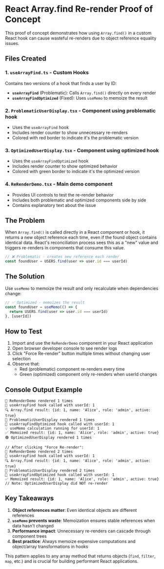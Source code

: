 # React Array.find Re-render Proof of Concept

This proof of concept demonstrates how using `Array.find()` in a custom React hook can cause wasteful re-renders due to object reference equality issues.

## Files Created

### 1. `useArrayFind.ts` - Custom Hooks

Contains two versions of a hook that finds a user by ID:

- **`useArrayFind`** (Problematic): Calls `Array.find()` directly on every render
- **`useArrayFindOptimized`** (Fixed): Uses `useMemo` to memoize the result

### 2. `ProblematicUserDisplay.tsx` - Component using problematic hook

- Uses the `useArrayFind` hook
- Includes render counter to show unnecessary re-renders
- Colored with red border to indicate it's the problematic version

### 3. `OptimizedUserDisplay.tsx` - Component using optimized hook

- Uses the `useArrayFindOptimized` hook
- Includes render counter to show optimized behavior
- Colored with green border to indicate it's the optimized version

### 4. `ReRenderDemo.tsx` - Main demo component

- Provides UI controls to test the re-render behavior
- Includes both problematic and optimized components side by side
- Contains explanatory text about the issue

## The Problem

When `Array.find()` is called directly in a React component or hook, it returns a new object reference each time, even if the found object contains identical data. React's reconciliation process sees this as a "new" value and triggers re-renders in components that consume this value.

```typescript
// ❌ Problematic - creates new reference each render
const foundUser = USERS.find(user => user.id === userId)
```

## The Solution

Use `useMemo` to memoize the result and only recalculate when dependencies change:

```typescript
// ✅ Optimized - memoizes the result
const foundUser = useMemo(() => {
  return USERS.find(user => user.id === userId)
}, [userId])
```

## How to Test

1. Import and use the `ReRenderDemo` component in your React application
2. Open browser developer console to see render logs
3. Click "Force Re-render" button multiple times without changing user selection
4. Observe that:
   - Red (problematic) component re-renders every time
   - Green (optimized) component only re-renders when userId changes

## Console Output Example

```
🔵 ReRenderDemo rendered 1 times
🔄 useArrayFind hook called with userId: 1
🔍 Array.find result: {id: 1, name: 'Alice', role: 'admin', active: true}
🔴 ProblematicUserDisplay rendered 1 times
🚀 useArrayFindOptimized hook called with userId: 1
💡 useMemo calculation running for userId: 1
✅ Memoized result: {id: 1, name: 'Alice', role: 'admin', active: true}
🟢 OptimizedUserDisplay rendered 1 times

// After clicking "Force Re-render":
🔵 ReRenderDemo rendered 2 times
🔄 useArrayFind hook called with userId: 1
🔍 Array.find result: {id: 1, name: 'Alice', role: 'admin', active: true}
🔴 ProblematicUserDisplay rendered 2 times
🚀 useArrayFindOptimized hook called with userId: 1
✅ Memoized result: {id: 1, name: 'Alice', role: 'admin', active: true}
// Note: OptimizedUserDisplay did NOT re-render
```

## Key Takeaways

1. **Object references matter**: Even identical objects are different references
2. **`useMemo` prevents waste**: Memoization ensures stable references when data hasn't changed
3. **Performance impact**: Unnecessary re-renders can cascade through component trees
4. **Best practice**: Always memoize expensive computations and object/array transformations in hooks

This pattern applies to any array method that returns objects (`find`, `filter`, `map`, etc.) and is crucial for building performant React applications.
